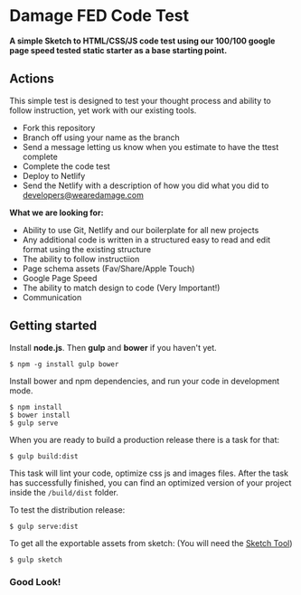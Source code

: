 # Damage FED Code Test

**A simple Sketch to HTML/CSS/JS code test using our 100/100 google page speed tested static starter as a base starting point.**

## Actions
This simple test is designed to test your thought process and ability to follow instruction, yet work with our existing tools.

- Fork this repository
- Branch off using your name as the branch
- Send a message letting us know when you estimate to have the ttest complete
- Complete the code test
- Deploy to Netlify
- Send the Netlify with a description of how you did what you did to developers@wearedamage.com

**What we are looking for:**

- Ability to use Git, Netlify and our boilerplate for all new projects
- Any additional code is written in a structured easy to read and edit format using the existing structure
- The ability to follow instructiion
- Page schema assets (Fav/Share/Apple Touch)
- Google Page Speed
- The ability to match design to code (Very Important!)
- Communication


## Getting started

Install **node.js**. Then **gulp** and **bower** if you haven't yet.

    $ npm -g install gulp bower

Install bower and npm dependencies, and run your code in development mode.

    $ npm install
    $ bower install
    $ gulp serve

When you are ready to build a production release there is a task for that:

    $ gulp build:dist

This task will lint your code, optimize css js and images files. After the task has successfully finished, you can find an optimized version of your project inside the  `/build/dist` folder.

To test the distribution release:

    $ gulp serve:dist

To get all the exportable assets from sketch: (You will need the [Sketch Tool](https://www.sketchapp.com/tool/))

    $ gulp sketch

### Good Look!
